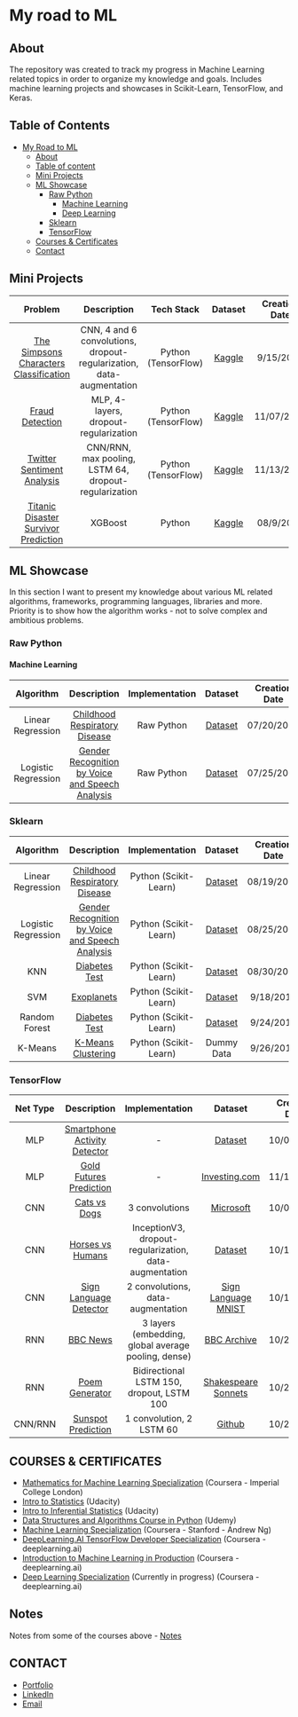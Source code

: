 # My road to ML

## About
The repository was created to track my progress in Machine Learning related topics in order to organize my knowledge and goals. Includes machine learning projects and showcases in Scikit-Learn, TensorFlow, and Keras.

## Table of Contents
- [My Road to ML](#My-Road-to-ML)
	- [About](#About)
	- [Table of content](#Table-of-content)
	- [Mini Projects](#Mini-Projects)
	- [ML Showcase](#ML-Showcase)
		- [Raw Python](#Raw-Python)
			- [Machine Learning](#Machine-Learning)
			- [Deep Learning](#Deep-Learning)
		- [Sklearn](#Sklearn)
		- [TensorFlow](#TensorFlow)
	- [Courses & Certificates](#Courses--Certificates)
	- [Contact](#Contact)

## Mini Projects
| Problem | Description | Tech Stack | Dataset | Creation Date | Last Update |
| :---: | :---: | :---: | :---: | :---: | :---: |
| [The Simpsons Characters Classification](https://github.com/faznaimov/ml/blob/master/projects/simpsons-classification.ipynb) | CNN,  4 and 6 convolutions, dropout-regularization, data-augmentation | Python (TensorFlow) | [Kaggle](https://www.kaggle.com/alexattia/the-simpsons-characters-dataset/data) | 9/15/2019 | 10/27/2019 |
| [Fraud Detection](https://github.com/faznaimov/ml/blob/master/projects/fraud_detection.ipynb) | MLP, 4-layers, dropout-regularization | Python (TensorFlow) | [Kaggle](https://www.kaggle.com/mlg-ulb/creditcardfraud) | 11/07/2019 | 11/24/2019 |
| [Twitter Sentiment Analysis](https://github.com/faznaimov/ml/blob/master/projects/twitter.ipynb) | CNN/RNN, max pooling, LSTM 64, dropout-regularization | Python (TensorFlow) | [Kaggle](https://www.kaggle.com/kazanova/sentiment140) | 11/13/2019 | 12/10/2019 |
| [Titanic Disaster Survivor Prediction](https://github.com/faznaimov/ml/blob/master/projects/titanic.ipynb) | XGBoost | Python  | [Kaggle](https://www.kaggle.com/competitions/titanic/data) | 08/9/2022 | 08/27/2022 |


## ML Showcase
In this section I want to present my knowledge about various ML related algorithms, frameworks, programming languages, libraries and more. Priority is to show how the algorithm works - not to solve complex and ambitious problems.

### Raw Python
#### Machine Learning
| Algorithm | Description | Implementation | Dataset | Creation Date | Last Update |
| :---: | :---: | :---: | :---: | :---: | :---: | 
| Linear Regression | [Childhood Respiratory Disease](https://github.com/faznaimov/ml/blob/master/showcases/machinelearning/Respiratory_Disease/Respiratory_Disease_Raw_Python.ipynb) | Raw Python | [Dataset](https://github.com/faznaimov/ml/blob/master/showcases/machinelearning/Respiratory_Disease/Resources/smoking.csv) | 07/20/2022 | 08/27/2022 |
| Logistic Regression | [Gender Recognition by Voice and Speech Analysis](https://github.com/faznaimov/ml/blob/master/showcases/machinelearning/Voice_Recognition/Voice_Recognition_Raw_Python.ipynb) | Raw Python  | [Dataset](https://github.com/faznaimov/ml/blob/master/showcases/machinelearning/Voice_Recognition/Resources/voice.csv) | 07/25/2022 | 08/27/2022 |

### Sklearn
| Algorithm | Description | Implementation | Dataset | Creation Date | Last Update |
| :---: | :---: | :---: | :---: | :---: | :---: | 
| Linear Regression | [Childhood Respiratory Disease](https://github.com/faznaimov/ml/blob/master/showcases/machinelearning/Respiratory_Disease/Respiratory_Disease.ipynb) | Python (Scikit-Learn) | [Dataset](https://github.com/faznaimov/ml/blob/master/showcases/machinelearning/Respiratory_Disease/Resources/smoking.csv) | 08/19/2019 | 10/20/2019 |
| Logistic Regression | [Gender Recognition by Voice and Speech Analysis](https://github.com/faznaimov/ml/blob/master/showcases/machinelearning/Voice_Recognition/Voice_Recognition.ipynb) | Python (Scikit-Learn) | [Dataset](https://github.com/faznaimov/ml/blob/master/showcases/machinelearning/Voice_Recognition/Resources/voice.csv) | 08/25/2019 | 10/19/2019 |
| KNN | [Diabetes Test](https://github.com/faznaimov/ml/blob/master/showcases/machinelearning/KNN/KNN.ipynb) | Python (Scikit-Learn) | [Dataset](https://github.com/faznaimov/ml/blob/master/showcases/machinelearning/KNN/Resources/diabetes.csv) | 08/30/2019 | 10/20/2019 |
| SVM | [Exoplanets](https://github.com/faznaimov/ml/blob/master/showcases/machinelearning/Exoplanets/exoplanet-exploration.ipynb)  | Python (Scikit-Learn) | [Dataset](https://github.com/faznaimov/ml/blob/master/showcases/machinelearning/GridSearch/Resources/diabetes.csv) | 9/18/2019 | 10/20/2019 |
| Random Forest | [Diabetes Test](https://github.com/faznaimov/ml/blob/master/showcases/machinelearning/Trees/Trees.ipynb) | Python (Scikit-Learn) | [Dataset](https://github.com/faznaimov/ml/blob/master/showcases/machinelearning/Trees/Resources/diabetes.csv) | 9/24/2019 | 10/20/2019 |
| K-Means | [K-Means Clustering](https://github.com/faznaimov/ml/blob/master/showcases/machinelearning/Kmeans/Kmeans.ipynb) | Python (Scikit-Learn) | Dummy Data | 9/26/2019 | 10/20/2019 |

### TensorFlow
| Net Type | Description | Implementation | Dataset | Creation Date | Last Update |
| :---: | :---: | :---: | :---: | :---: | :---: | 
| MLP | [Smartphone Activity Detector](https://github.com/faznaimov/ml/blob/master/showcases/deeplearning/Smartphones/Smartphone_Activity_Detector.ipynb) | -  | [Dataset](https://github.com/faznaimov/ml/tree/master/showcases/deeplearning/Smartphones/Resources/) | 10/03/2019 | 10/20/2019 |
| MLP | [Gold Futures Prediction](https://github.com/faznaimov/ml/blob/master/showcases/deeplearning/Futures-Prediction/Futures-Prediction.ipynb) | - | [Investing.com](investing.com) | 11/17/2019 | 11/29/2022
| CNN | [Cats vs Dogs](https://github.com/faznaimov/ml/blob/master/showcases/deeplearning/Cats-vs-Dogs/Cats-vs-Dogs.ipynb) | 3 convolutions | [Microsoft](https://www.microsoft.com/en-us/download/details.aspx?id=54765) | 10/07/2019 | 10/27/2019 |
| CNN | [Horses vs Humans](https://github.com/faznaimov/ml/blob/master/showcases/deeplearning/horses-vs-humans/horses-vs-humans.ipynb) | InceptionV3, dropout-regularization, data-augmentation | [Dataset](https://storage.googleapis.com/laurencemoroney-blog.appspot.com/horse-or-human.zip) | 10/14/2019 | 10/27/2019 |
| CNN | [Sign Language Detector](https://github.com/faznaimov/ml/blob/master/showcases/deeplearning/signlanguage/signlanguage.ipynb) | 2 convolutions, data-augmentation | [Sign Language MNIST](https://www.kaggle.com/datamunge/sign-language-mnist) | 10/19/2019 | 10/29/2019 |
| RNN | [BBC News](https://github.com/faznaimov/ml/blob/master/showcases/deeplearning/BBC-archive/bbc-archive.ipynb) | 3 layers (embedding, global average pooling, dense) | [BBC Archive](https://storage.googleapis.com/laurencemoroney-blog.appspot.com/bbc-text.csv) | 10/23/2019 | 11/05/2019
| RNN | [Poem Generator](https://github.com/faznaimov/ml/blob/master/showcases/deeplearning/poem/shakespeare.ipynb) | Bidirectional LSTM 150, dropout, LSTM 100 | [Shakespeare Sonnets](https://storage.googleapis.com/laurencemoroney-blog.appspot.com/sonnets.txt) | 10/23/2019 | 10/05/2019 |
| CNN/RNN | [Sunspot Prediction](https://github.com/faznaimov/ml/blob/master/showcases/deeplearning/sunspots/sunspots.ipynb) |  1 convolution, 2 LSTM 60 | [Github](https://github.com/jbrownlee/Datasets/blob/master/monthly-sunspots.csv) | 10/29/2019 | 11/17/2019

## COURSES & CERTIFICATES
  + [Mathematics for Machine Learning Specialization](https://www.coursera.org/specializations/mathematics-machine-learning) (Coursera - Imperial College London)
  + [Intro to Statistics](https://www.udacity.com/course/intro-to-statistics--st101) (Udacity)
  + [Intro to Inferential Statistics](https://www.udacity.com/course/intro-to-inferential-statistics--ud201) (Udacity)
  + [Data Structures and Algorithms Course in Python](https://www.udemy.com/course/data-structures-and-algorithms-bootcamp-in-python/l) (Udemy)
  + [Machine Learning Specialization](https://www.coursera.org/account/accomplishments/specialization/certificate/USEYWVMLNW4E) (Coursera - Stanford - Andrew Ng)
  + [DeepLearning.AI TensorFlow Developer Specialization](https://www.coursera.org/account/accomplishments/professional-cert/GUKKBJZZDVU5) (Coursera - deeplearning.ai)
  + [Introduction to Machine Learning in Production](https://www.coursera.org/account/accomplishments/verify/WYN72KPRK39X) (Coursera - deeplearning.ai)
  + [Deep Learning Specialization](https://www.coursera.org/specializations/deep-learning?) (Currently in progress) (Coursera - deeplearning.ai)

## Notes
Notes from some of the courses above - [Notes](https://github.com/faznaimov/ml/blob/master/Machine_Learning_Notes.pdf)

## CONTACT
- [Portfolio](https://faznaimov.github.io)
- [LinkedIn](https://www.linkedin.com/in/fazn/)
- [Email](mailto:faz.naimov@gmail.com)
